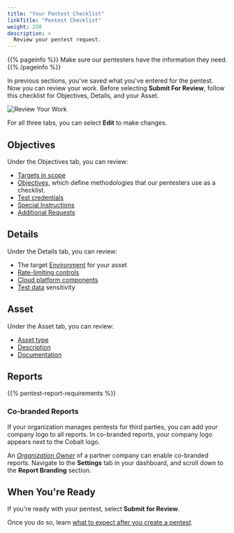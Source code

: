 ```yaml
---
title: "Your Pentest Checklist"
linkTitle: "Pentest Checklist"
weight: 250
description: >
  Review your pentest request.
---
```


{{% pageinfo %}}
Make sure our pentesters have the information they need.
{{% /pageinfo %}}

In previous sections, you've saved what you've entered for the pentest.
Now you can review your work. Before selecting **Submit For Review**, follow this
checklist for Objectives, Details, and your Asset.

![Review Your Work](/gsg/ReviewYourPentest.png "Review pentest details.")

For all three tabs, you can select **Edit** to make changes.

## Objectives

Under the Objectives tab, you can review:

- [Targets in scope](../pentest-objectives/pentest-target)
- [Objectives](../pentest-objectives/methodologies/), which define methodologies
  that our pentesters use as a checklist.
- [Test credentials](../pentest-objectives/test-credentials)
- [Special Instructions](../pentest-objectives/special-instructions)
- [Additional Requests](../planning/#additional-requests)

## Details

Under the Details tab, you can review:

- The target [Environment](../details/#environment) for your asset
- [Rate-limiting controls](../details/#controls)
- [Cloud platform components](../details/#cloud-platform-components)
- [Test data](../details/#test-data) sensitivity

## Asset

Under the Asset tab, you can review:

- [Asset type](../assets/asset-type/)
- [Description](../assets/asset-description/)
- [Documentation](../assets/asset-description/#asset-documentation)

## Reports

{{% pentest-report-requirements %}}
<!-- For content, see the following file: layouts/shortcodes/pentest-report-requirements.html -->

### Co-branded Reports

If your organization manages pentests for third parties, you can add your company logo to all reports. In co-branded reports, your company logo appears next to the Cobalt logo.

An [_Organization Owner_](../glossary/#organization-owner) of a partner company can enable co-branded reports. Navigate to the **Settings** tab in your dashboard, and scroll down to the **Report Branding** section.

## When You're Ready

If you're ready with your pentest, select **Submit for Review**.

Once you do so, learn [what to expect after you create a
pentest](../what-to-expect).
